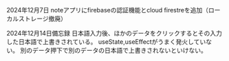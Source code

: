 2024年12月7日
noteアプリにfirebaseの認証機能とcloud firestreを追加（ローカルストレージ撤廃）


2024年12月14日備忘録
日本語入力後、ほかのデータをクリックするとその入力した日本語で上書きされている。
useState,useEffectがうまく発火していない。
別のデータ押下で別のデータの日本語で上書きされないといけない。